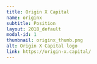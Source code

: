 ```yaml
---
title: Origin X Capital
name: originx
subtitle: Position
layout: 2018_default
modal-id: 1
thumbnail: originx_thumb.png
alt: Origin X Capital logo
link: https://origin-x.capital/
---
```

